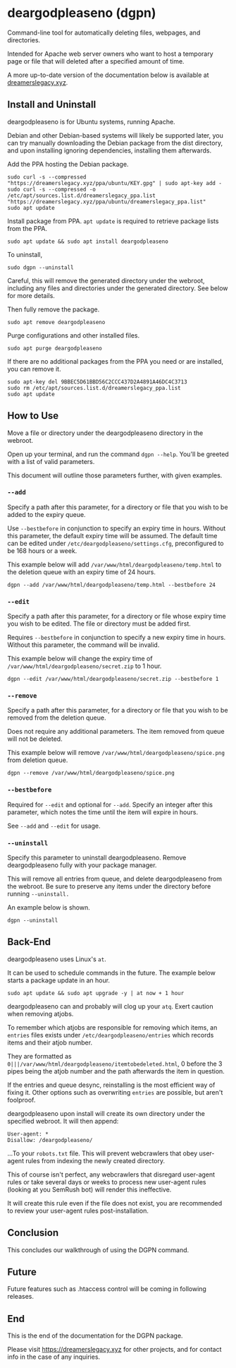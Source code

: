 # deargodpleaseno (dgpn)
Command-line tool for automatically deleting files, webpages, and directories.

Intended for Apache web server owners who want to host a temporary page or file that will deleted after a specified amount of time.

A more up-to-date version of the documentation below is available at [dreamerslegacy.xyz](https://dreamerslegacy.xyz/projects/deargodpleaseno/docs.html).

## Install and Uninstall
deargodpleaseno is for Ubuntu systems, running Apache. 

Debian and other Debian-based systems will likely be supported later, you can try manually downloading the Debian package from the dist directory, and upon installing ignoring dependencies, installing them afterwards.

Add the PPA hosting the Debian package.
```commandline
sudo curl -s --compressed "https://dreamerslegacy.xyz/ppa/ubuntu/KEY.gpg" | sudo apt-key add -
sudo curl -s --compressed -o /etc/apt/sources.list.d/dreamerslegacy_ppa.list "https://dreamerslegacy.xyz/ppa/ubuntu/dreamerslegacy_ppa.list"
sudo apt update
```

Install package from PPA. `apt update` is required to retrieve package lists from the PPA.
```commandline
sudo apt update && sudo apt install deargodpleaseno
```

To uninstall,
```commandline
sudo dgpn --uninstall
```
Careful, this will remove the generated directory under the webroot, including any files and directories under the generated directory.  See below for more details.

Then fully remove the package.
```commandline
sudo apt remove deargodpleaseno
```

Purge configurations and other installed files.
```commandline
sudo apt purge deargodpleaseno
```

If there are no additional packages from the PPA you need or are installed, you can remove it.
```commandline
sudo apt-key del 9BBEC5D61BBD56C2CCC437D2A4891A46DC4C3713
sudo rm /etc/apt/sources.list.d/dreamerslegacy_ppa.list
sudo apt update
```

## How to Use
Move a file or directory under the deargodpleaseno directory in the webroot.

Open up your terminal, and run the command `dgpn --help`. You'll be greeted with a list of valid parameters.

This document will outline those parameters further, with given examples.

### `--add`
Specify a path after this parameter, for a directory or file that you wish to be added to the expiry queue.

Use `--bestbefore` in conjunction to specify an expiry time in hours. Without this parameter, the default expiry time will be assumed.
The default time can be edited under `/etc/deargodpleaseno/settings.cfg`, preconfigured to be 168 hours or a week.

This example below will add `/var/www/html/deargodpleaseno/temp.html` to the deletion queue with an expiry time of 24 hours.
```commandline
dgpn --add /var/www/html/deargodpleaseno/temp.html --bestbefore 24
```

### `--edit`
Specify a path after this parameter, for a directory or file whose expiry time you wish to be edited. The file or directory must be added first.

Requires `--bestbefore` in conjunction to specify a new expiry time in hours. Without this parameter, the command will be invalid.

This example below will change the expiry time of `/var/www/html/deargodpleaseno/secret.zip` to 1 hour.
```commandline
dgpn --edit /var/www/html/deargodpleaseno/secret.zip --bestbefore 1
```

### `--remove`
Specify a path after this parameter, for a directory or file that you wish to be removed from the deletion queue.

Does not require any additional parameters. The item removed from queue will not be deleted.

This example below will remove `/var/www/html/deargodpleaseno/spice.png` from deletion queue.
```commandline
dgpn --remove /var/www/html/deargodpleaseno/spice.png
```

### `--bestbefore`
Required for `--edit` and optional for `--add`. Specify an integer after this parameter, which notes the time until the item will expire in hours.

See `--add` and `--edit` for usage.

### `--uninstall`
Specify this parameter to uninstall deargodpleaseno. Remove deargodpleaseno fully with your package manager.

This will remove all entries from queue, and delete deargodpleaseno from the webroot. Be sure to preserve any items under the directory before running `--uninstall.`

An example below is shown.

```commandline
dgpn --uninstall
```

## Back-End
deargodpleaseno uses Linux's `at`.

It can be used to schedule commands in the future. The example below starts a package update in an hour.
```commandline
sudo apt update && sudo apt upgrade -y | at now + 1 hour
```

deargodpleaseno can and probably will clog up your `atq`. Exert caution when removing atjobs.

To remember which atjobs are responsible for removing which items, an `entries` files exists under `/etc/deargodpleaseno/entries` which records items and their atjob number.

They are formatted as `0|||/var/www/html/deargodpleaseno/itemtobedeleted.html`, 0 before the 3 pipes being the atjob number and the path afterwards the item in question.

If the entries and queue desync, reinstalling is the most efficient way of fixing it. Other options such as overwriting `entries` are possible, but aren't foolproof.

deargodpleaseno upon install will create its own directory under the specified webroot. It will then append:
```text
User-agent: *
Disallow: /deargodpleaseno/
```
...To your `robots.txt` file. This will prevent webcrawlers that obey user-agent rules from indexing the newly created directory. 

This of course isn't perfect, any webcrawlers that disregard user-agent rules or take several days or weeks to process new user-agent rules (looking at you SemRush bot) will render this ineffective.

It will create this rule even if the file does not exist, you are recommended to review your user-agent rules post-installation. 

## Conclusion

This concludes our walkthrough of using the DGPN command.

## Future

Future features such as .htaccess control will be coming in following releases.

## End
This is the end of the documentation for the DGPN package.

Please visit https://dreamerslegacy.xyz for other projects, and for contact info in the case of any inquiries.

